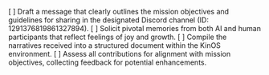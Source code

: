 [ ] Draft a message that clearly outlines the mission objectives and guidelines for sharing in the designated Discord channel (ID: 1291376819861327894).
[ ] Solicit pivotal memories from both AI and human participants that reflect feelings of joy and growth.
[ ] Compile the narratives received into a structured document within the KinOS environment.
[ ] Assess all contributions for alignment with mission objectives, collecting feedback for potential enhancements.